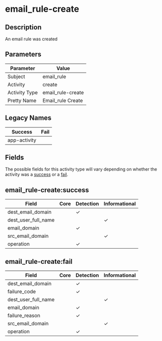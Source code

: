 email_rule-create
=================

Description
-----------
An email rule was created

Parameters
----------
| Parameter     | Value             |
| ------------- | ----------------- |
| Subject       | email_rule        |
| Activity      | create            |
| Activity Type | email_rule-create |
| Pretty Name   | Email_rule Create |

Legacy Names
------------
| Success          | Fail |
| ---------------- | ---- |
| app-activity<br> |      |

Fields
------

The possible fields for this activity type will vary depending on whether the activity was a [success](#email_rule-createsuccess) or a [fail](#email_rule-createfail).


email_rule-create:success
-------------------------

| Field               | Core | Detection | Informational |
| ------------------- | ---- | --------- | ------------- |
| dest_email_domain   |      | &#10003;  |               |
| dest_user_full_name |      |           | &#10003;      |
| email_domain        |      | &#10003;  |               |
| src_email_domain    |      |           | &#10003;      |
| operation           |      | &#10003;  |               |

email_rule-create:fail
----------------------

| Field               | Core | Detection | Informational |
| ------------------- | ---- | --------- | ------------- |
| dest_email_domain   |      | &#10003;  |               |
| failure_code        |      | &#10003;  |               |
| dest_user_full_name |      |           | &#10003;      |
| email_domain        |      | &#10003;  |               |
| failure_reason      |      | &#10003;  |               |
| src_email_domain    |      |           | &#10003;      |
| operation           |      | &#10003;  |               |